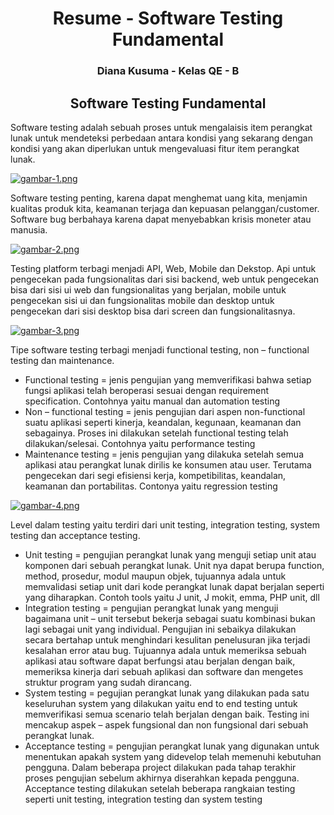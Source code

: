 <h1 align="center">Resume - Software Testing Fundamental</h1>
<h3 align="center">Diana Kusuma - Kelas QE - B</h3>

<h2 align="center">Software Testing Fundamental</h1>

Software testing adalah sebuah proses untuk mengalaisis item perangkat lunak untuk mendeteksi perbedaan antara kondisi yang sekarang dengan kondisi yang akan diperlukan untuk mengevaluasi fitur item perangkat lunak.

[![gambar-1.png](https://i.postimg.cc/k5zwR4HH/gambar-1.png)](https://postimg.cc/jW6yGst6)

 Software testing penting, karena dapat menghemat uang kita, menjamin kualitas produk kita, keamanan terjaga dan kepuasan pelanggan/customer. Software bug berbahaya karena dapat menyebabkan krisis moneter atau manusia.

[![gambar-2.png](https://i.postimg.cc/SKB7NP2F/gambar-2.png)](https://postimg.cc/JyQBpP5P)
 
Testing platform terbagi menjadi API, Web, Mobile dan Dekstop. Api untuk pengecekan pada fungsionalitas dari sisi backend, web untuk pengecekan bisa dari sisi ui web dan fungsionalitas yang berjalan, mobile untuk pengecekan sisi ui dan fungsionalitas mobile dan desktop untuk pengecekan dari sisi desktop bisa dari screen dan fungsionalitasnya.

[![gambar-3.png](https://i.postimg.cc/LsthLQQM/gambar-3.png)](https://postimg.cc/4K3JTPT8)

Tipe software testing terbagi menjadi functional testing, non – functional testing dan maintenance. 
-	Functional testing = jenis pengujian yang memverifikasi bahwa setiap fungsi aplikasi telah beroperasi sesuai dengan requirement specification. Contohnya yaitu manual dan automation testing
-	 Non – functional testing = jenis pengujian dari aspen non-functional suatu aplikasi seperti kinerja, keandalan, kegunaan, keamanan dan sebagainya. Proses ini dilakukan setelah functional testing telah dilakukan/selesai. Contohnya yaitu performance testing
-	Maintenance testing = jenis pengujian yang dilakuka setelah semua aplikasi atau perangkat lunak dirilis ke konsumen atau user. Terutama pengecekan dari segi efisiensi kerja, kompetibilitas, keandalan, keamanan dan portabilitas. Contonya yaitu regression testing

[![gambar-4.png](https://i.postimg.cc/wMGBgCMD/gambar-4.png)](https://postimg.cc/7JS4NQgL)

Level dalam testing yaitu terdiri dari unit testing, integration testing, system testing dan acceptance testing. 
-	Unit testing = pengujian perangkat lunak yang menguji setiap unit atau komponen dari sebuah perangkat lunak. Unit nya dapat berupa function, method, prosedur, modul maupun objek, tujuannya adala untuk memvalidasi setiap unit dari kode perangkat lunak dapat berjalan seperti yang diharapkan. Contoh tools yaitu J unit, J mokit, emma, PHP unit, dll
-	Integration testing = pengujian perangkat lunak yang  menguji bagaimana unit – unit tersebut bekerja sebagai suatu kombinasi bukan lagi sebagai unit yang individual. Pengujian ini sebaikya dilakukan secara  bertahap untuk menghindari kesulitan penelusuran jika terjadi kesalahan error atau bug. Tujuannya adala untuk memeriksa sebuah aplikasi atau software dapat berfungsi atau berjalan dengan baik, memeriksa kinerja dari sebuah aplikasi dan software dan mengetes struktur program yang sudah dirancang.
-	System testing = pegujian perangkat lunak yang dilakukan pada satu keseluruhan system yang dilakukan yaitu end to end testing untuk memverifikasi semua scenario telah berjalan dengan baik. Testing ini mencakup aspek – aspek fungsional dan non fungsional dari sebuah perangkat lunak. 
-	Acceptance testing = pengujian perangkat lunak yang digunakan untuk menentukan apakah system yang didevelop telah memenuhi kebutuhan pengguna. Dalam beberapa project dilakukan pada tahap terakhir proses pengujian sebelum akhirnya diserahkan kepada pengguna. Acceptance testing dilakukan setelah beberapa rangkaian testing seperti unit testing, integration testing dan system testing
